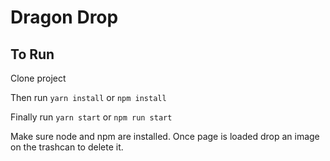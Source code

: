 <h1>Dragon Drop</h1>

<h2>To Run</h2>
Clone project

Then run
`yarn install` or `npm install`

Finally run
`yarn start` or `npm run start`

Make sure node and npm are installed. Once page is loaded drop an image on the trashcan to delete it.
